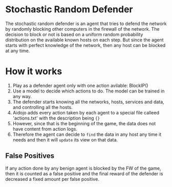 # Stochastic Random Defender

The stochastic random defender is an agent that tries to defend the network by randomly blocking other computers in the firewall of the network. The decision to block or not is based on a uniform random probability distribution on the available known hosts on each step. But since the agent starts with perfect knowledge of the network, then any host can be blocked at any time.

# How it works
1. Play as a defender agent only with one action avilable: BlockIP()
2. Use a model to decide which actions to do. The model can be trained in any way.
3. The defender starts knowing all the networks, hosts, services and data, and controlling all the hosts.
4. Aidojo adds every action taken by each agent to a special file calleed 'actions.txt' with the description being `{}`
5. However, since that is the beginning of the game, the data does not have content from action logs.
6. Therefore the agent can decide to `find` the data in any host any time it needs and then it will `update` its view on that data.

## False Positives
If any action done by any benign agent is blocked by the FW of the game, then it is counted as a false positive and the final reward of the defender is decreased a fixed amount per false positive.